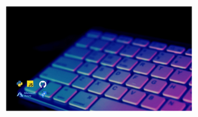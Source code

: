 ![](https://github.com/cryptDecoder/cryptDecoder/blob/main/ezgif.com-gif-maker%20(1).gif?raw=true)

